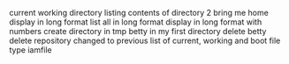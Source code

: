 current working directory
listing contents of directory
2 bring me home
display in long format
list all in long format
display in long format with numbers
create directory in tmp
betty in my first directory
delete betty
delete repository
changed to previous
list of current, working and boot
file type iamfile